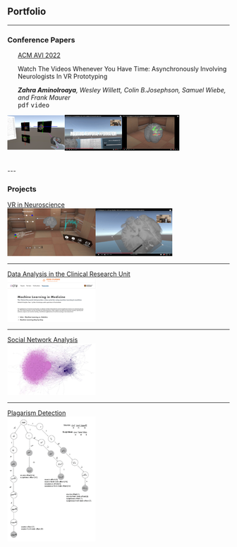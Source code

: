 
## Portfolio

---
### Conference Papers
  <div>
    <span style="display:inline">
      <ul style="list-style: none;">
        <li><li><u>ACM AVI 2022</u></li>
        <li><p>Watch The Videos Whenever You Have Time: Asynchronously Involving Neurologists In VR Prototyping</p></li>
        <li><i><b>Zahra Aminolroaya</b>, Wesley Willett, Colin B.Josephson, Samuel Wiebe, and Frank Maurer</i></li>
        <li><kbd>pdf</kbd>
        <kbd>video</kbd></li>
      </ul>
    </span>
  <span style="display:inline">
    <img src="images/1.png" width=130 height=80/><img src="images/2.png" width=130/><img src="images/3.png"  width=130/>
  </span>
  </div>
<br>
<br>
---

### Projects
[VR in Neuroscience](/sample_page)
<br>
<img src="images/EPES1.PNG" width=200/><img src="images/EPES2.png" width=174/>

---
[Data Analysis in the Clinical Research Unit](/pdf/sample_presentation.pdf)
<br>
<img src="images/CRU1.png" width=200/>

---
[Social Network Analysis](/pdf/sample_presentation.pdf)
<br>
<img src="images/SNA.png" width=200/>

---
[Plagarism Detection](/pdf/sample_presentation.pdf)
<br>
<img src="images/plag.png" width=200/>


